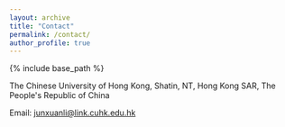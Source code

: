 ```yaml
---
layout: archive
title: "Contact"
permalink: /contact/
author_profile: true
---
```


{% include base_path %}

The Chinese University of Hong Kong, Shatin, NT, Hong Kong SAR, The People's Republic of China <br>

Email: junxuanli@link.cuhk.edu.hk
